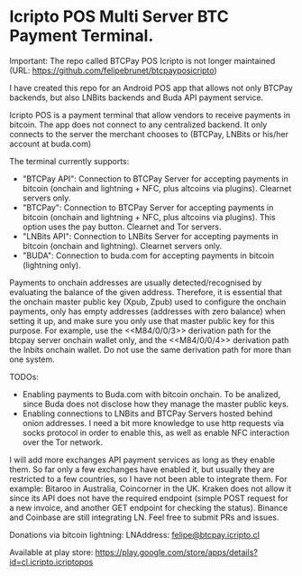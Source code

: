 # Icripto POS Multi Server BTC Payment Terminal.
Important: The repo called BTCPay POS Icripto is not longer maintained (URL: https://github.com/felipebrunet/btcpayposicripto)

I have created this repo for an Android POS app that allows not only BTCPay backends, but also LNBits backends and Buda API payment service.

Icripto POS is a payment terminal that allow vendors to receive payments in bitcoin.
The app does not connect to any centralized backend. 
It only connects to the server the merchant chooses to (BTCPay, LNBits or his/her account at buda.com)

The terminal currently supports:
- "BTCPay API": Connection to BTCPay Server for accepting payments in bitcoin (onchain and lightning + NFC, plus altcoins via plugins). Clearnet servers only.
- "BTCPay": Connection to BTCPay Server for accepting payments in bitcoin (onchain and lightning + NFC, plus altcoins via plugins). This option uses the pay button. Clearnet and Tor servers.
- "LNBits API": Connection to LNBits Server for accepting payments in bitcoin (onchain and lightning). Clearnet servers only.
- "BUDA": Connection to buda.com for accepting payments in bitcoin (lightning only).

Payments to onchain addresses are usually detected/recognised by evaluating the balance of the given address. Therefore, it is essential that the onchain master public key (Xpub, Zpub) used to configure the onchain payments, only has empty addresses (addresses with zero balance) when setting it up, and make sure you only use that master public key for this purpose.
For example, use the <<M84/0/0/3>> derivation path for the btcpay server onchain wallet only, and the <<M84/0/0/4>> derivation path the lnbits onchain wallet. Do not use the same derivation path for more than one system.

TODOs:
- Enabling payments to Buda.com with bitcoin onchain. To be analized, since Buda does not disclose how they manage the master public keys.
- Enabling connections to LNBits and BTCPay Servers hosted behind onion addresses. I need a bit more knowledge to use http requests via socks protocol in order to enable this, as well as enable NFC interaction over the Tor network.

I will add more exchanges API payment services as long as they enable them. 
So far only a few exchanges have enabled it, but usually they are restricted to a few countries, so I have not been able to integrate them.
For example: Bitaroo in Australia, Coincorner in the UK.
Kraken does not allow it since its API does not have the required endpoint (simple POST request for a new invoice, and another GET endpoint for checking the status). 
Binance and Coinbase are still integrating LN.
Feel free to submit PRs and issues.

Donations via bitcoin lightning:
LNAddress: felipe@btcpay.icripto.cl

Available at play store:
https://play.google.com/store/apps/details?id=cl.icripto.icriptopos


